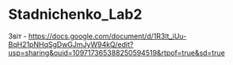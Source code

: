 # Stadnichenko_Lab2
Звіт - https://docs.google.com/document/d/1R3lt_iUu-BqH21pNHqSgDwGJmJyW94kQ/edit?usp=sharing&ouid=109717365388250594519&rtpof=true&sd=true
